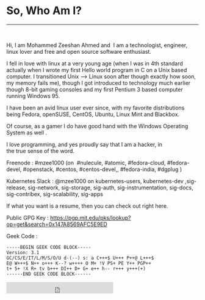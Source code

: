 <h1>So, Who Am I?</h1>

----
<br>

Hi, I am Mohammed Zeeshan Ahmed and  I am a technologist, engineer, linux lover and free and open source software enthusiast.

I fell in love with linux at a very young age (when I was in 4th standard actually when I wrote my first Hello world program in C on a Unix based computer. I transitioned Unix –> Linux soon after though exactly how soon, my memory fails me), though I got introduced to technology much earlier though 8-bit gaming consoles and my first Pentium 3 based computer running Windows 95.

I have been an avid linux user ever since, with my favorite distributions being Fedora, openSUSE, CentOS, Ubuntu, Linux Mint and Blackbox.

Of course, as a gamer I do have good hand with the Windows Operating System as well .

I love programming, and yes proudly say that I am a hacker, in the true sense of the word.

Freenode : #mzee1000 (on  #nulecule, #atomic, #fedora-cloud, #fedora-devel, #openstack, #centos, #centos-devel,, #fedora-india, #dgplug )

Kubernetes Slack : @mzee1000 on kubernetes-users, kubernetes-dev ,sig-release, sig-network, sig-storage, sig-auth, sig-instrumentation, sig-docs, sig-contribex, sig-scalability, sig-apps

If what you want is a resume, then you can check out right here.

Public GPG Key : https://pgp.mit.edu/pks/lookup?op=get&search=0x147A8569AFC5E9ED

Geek Code :

```
-----BEGIN GEEK CODE BLOCK-----
Version: 3.1
GC/CS/E/IT/L/M/S/O/U d-(--) s: a C+++$ U+++ P++@ L+++$
E@ W+++$ N++ o+++ K--? w++++ O M+ !V PS+ PE Y++ PGP++
t+ 5+ !X R+ tv b+++ DI++ D+ G+ e++ h-- r+++ y+++(+)
------END GEEK CODE BLOCK------
```

<iframe src="https://ghbtns.com/github-btn.html?user=mohammedzee1000&type=follow&count=true&size=large" frameborder="0" scrolling="0" width="280px" height="30px"></iframe>
